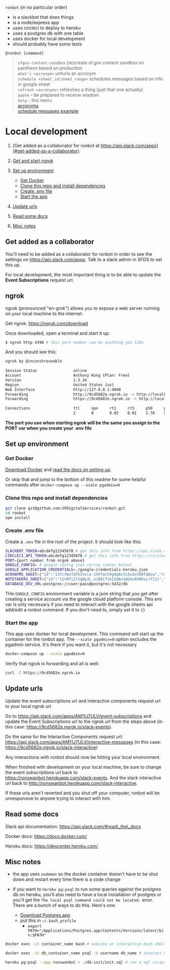 `ronbot` (in no particular order)
- is a slackbot that does things
- is a node/express app
- uses circleci to deploy to heroku
- uses a postgres db with one table
- uses docker for local development
- should probably have some tests

`@ronbot [command]`

> `sfgov-content-sandbox` (re)create sf.gov content sandbox on pantheon based on production \
`what's <acronym>` unfurls an acronym \
`schedule <sheet_id|sheet_range>` schedules messages based on info in google sheet \
`refresh <acronyms>` refreshes a thing (just that one actually) \
`quote` - be prepared to receive wisdom \
`help` - this menu \
[acronyms](https://docs.google.com/spreadsheets/d/13fcfWufGFEIVvca-1hP7mchVg9q6n7LOvdxYDBTdQiw/edit#gid=0) \
[schedule messages example](https://docs.google.com/spreadsheets/d/1InM7iZlUqNy3L_oiB6CfskISQAx1W24v05R0sLrfI1c/edit#gid=979594215)

# Local development

1. [Get added as a collaborator for ronbot at https://api.slack.com/apps](#get-added-as-a-collaborator)
2. [Get and start ngrok](#ngrok)

3. [Set up environment](#set-up-environment)
    - [Get Docker](#get-docker)
    - [Clone this repo and install dependencies](#clone-this-repo-and-install-dependencies)
    - [Create .env file](#create-.env-file)
    - [Start the app](#start-the-app)
4. [Update urls](#update-urls)
5. [Read some docs](#read-some-docs)
6. [Misc notes](#misc-notes)

## Get added as a collaborator
You'll need to be added as a collaborator for ronbot in order to see the settings on https://api.slack.com/apps.  Talk to a slack admin in SFDS to set this up.

For local development, the most important thing is to be able to update the **Event Subscriptions** request url.

## ngrok
ngrok (pronounced "en-grok") allows you to expose a web server running on your local machine to the internet.

Get ngrok: https://ngrok.com/download

Once downloaded, open a terminal and start it up:

```bash
$ ngrok http 4390 # this port number can be anything you like
```

And you should see this:

```bash
ngrok by @inconshreveable                                                                                                                   (Ctrl+C to quit)
                                                                                                                                                            
Session Status                online                                                                                                                        
Account                       Anthony Kong (Plan: Free)                                                                                                     
Version                       2.3.34                                                                                                                        
Region                        United States (us)                                                                                                            
Web Interface                 http://127.0.0.1:4040                                                                                                         
Forwarding                    http://9cd5682e.ngrok.io -> http://localhost:4390                                                                             
Forwarding                    https://9cd5682e.ngrok.io -> http://localhost:4390                                                                            
                                                                                                                                                            
Connections                   ttl     opn     rt1     rt5     p50     p90                                                                                   
                              2       0       0.02    0.01    2.78    5.01        
```

**The port you use when starting ngrok will be the same you assign to the PORT var when you create your .env file**

## Set up environment

### Get Docker
[Download Docker](https://docs.docker.com/get-docker/) and [read the docs on setting up](https://docs.docker.com/get-started/).

Or skip that and jump to the bottom of this readme for some helpful commands after `docker-compose up --scale pgadmin=0`

### Clone this repo and install dependencies

```bash
git clone git@github.com:SFDigitalServices/ronbot.git
cd ronbot
npm install
```
### Create .env file
Create a `.env` file in the root of the project.  It should look like this:

```bash
SLACKBOT_TOKEN=abcdefg12345678 # get this info from https://api.slack.com/apps/AM11J7ULV/oauth
CIRCLECI_API_TOKEN=abcdefg12345678 # get this info from https://circleci.com/account/api
PORT={port number from nrgok above}
GOOGLE_CONFIG= # google config json string (notes below)
GOOGLE_APPLICATION_CREDENTIALS=./google-credentials-heroku.json
ACRONYMS_SHEET={"id":"13fcfWufGFEIVvca-1hP7mchVg9q6n7LOvdxYDBTdQiw","range":"Sheet1"}
NOTETAKERS_SHEET={"id":"1InM7iZlUqNy3L_oiB6CfskISQAx1W24v05R0sLrfI1c","range":"ronbot"}
DATABASE_DEV_URL=postgres://user:pass@postgres:5432/db
```

THe `GOOGLE_CONFIG` environment variable is a json string that you get after creating a service account via the google clould platform console.  This env var is only necessary if you need to interact with the google sheets api add/edit a ronbot command.  If you don't need to, simply set it to `{}`

### Start the app

This app uses docker for local development.  This command will start up the container for the ronbot app.  The `--scale pgadmin=0` option excludes the pgadmin service.  It's there if you want it, but it's not necessary

```bash
docker-compose up --scale pgadmin=0
```

Verify that ngrok is forwarding and all is well:
```bash
curl -I https://9cd5682e.ngrok.io
```

## Update urls

Update the event subscriptions url and interactive components request url to your local ngrok url

Go to https://api.slack.com/apps/AM11J7ULV/event-subscriptions and update the Event Subscriptions url to the ngrok url from the steps above (in this case: https://9cd5682e.ngrok.io/slack-events).

Do the same for the Interactive Components request url: https://api.slack.com/apps/AM11J7ULV/interactive-messages (in this case: https://9cd5682e.ngrok.io/slack-interactive)

Any interactions with ronbot should now be hitting your local environment.

When finished with development on your local machine, be sure to change the event subscriptions url back to https://ronswanbot.herokuapp.com/slack-events.  And the slack interactive url back to http://ronswanbot.herokuapp.com/slack-interactive.

If these urls aren't reverted and you shut off your computer, ronbot will be unresponsive to anyone trying to interact with him.

## Read some docs

Slack api documentation: https://api.slack.com/#read\_the\_docs

Docker docs: https://docs.docker.com/

Heroku docs: https://devcenter.heroku.com/

## Misc notes

- the app uses `nodemon` so the docker container doesn't have to be shut down and restart every time there is a code change

- if you want to `heroku pg:psql` to run some queries against the postgres db on heroku, you'll also need to have a local installation of postgres or you'll get the `The local psql command could not be located.` error.  There are a bunch of ways to do this.  Here's one:
  - [Download Postgres.app](https://postgresapp.com/downloads.html)
  - put this in `~/.bash_profile`
    - `export PATH="/Applications/Postgres.app/Contents/Versions/latest/bin:$PATH"`

```bash
docker exec -it container_name bash # execute an interactive bash shell in container_name
```

```bash
docker exec -it db_container_name psql -U username db_name # interact with the database db in db_container_name as username
```

```bash
heroku pg:psql --app ronswanbot < ./db-init/init.sql # run a sql script on the heroku postgres db
```
